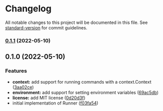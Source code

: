 # Changelog

All notable changes to this project will be documented in this file. See [standard-version](https://github.com/conventional-changelog/standard-version) for commit guidelines.

### [0.1.1](https://github.com/krystal/go-runner/compare/v0.1.0...v0.1.1) (2022-05-10)

## 0.1.0 (2022-05-10)


### Features

* **context:** add support for running commands with a context.Context ([3aa02ce](https://github.com/krystal/go-runner/commit/3aa02ce68a2e080d783e2f8920124d25329b235b))
* **environment:** add support for setting environment variables ([69ac5db](https://github.com/krystal/go-runner/commit/69ac5db04974d14a080062edf8b65b3793884e07))
* **license:** add MIT license ([0d20d3f](https://github.com/krystal/go-runner/commit/0d20d3fc7748b3b0d0a91f15245f1c326f96496a))
* initial implementation of Runner ([f03fa54](https://github.com/krystal/go-runner/commit/f03fa54c2ac7431efac7e90c48d1f5d8fe0e4e59))
